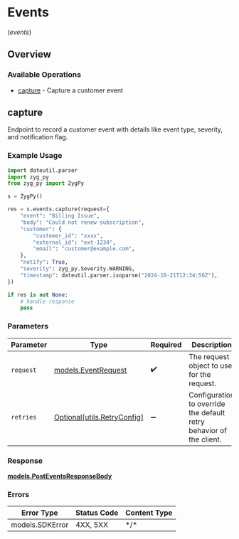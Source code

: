 # Events
(*events*)

## Overview

### Available Operations

* [capture](#capture) - Capture a customer event

## capture

Endpoint to record a customer event with details like event type, severity, and notification flag.

### Example Usage

```python
import dateutil.parser
import zyg_py
from zyg_py import ZygPy

s = ZygPy()

res = s.events.capture(request={
    "event": "Billing Issue",
    "body": "Could not renew subscription",
    "customer": {
        "customer_id": "xxxx",
        "external_id": "ext-1234",
        "email": "customer@example.com",
    },
    "notify": True,
    "severity": zyg_py.Severity.WARNING,
    "timestamp": dateutil.parser.isoparse("2024-10-21T12:34:56Z"),
})

if res is not None:
    # handle response
    pass

```

### Parameters

| Parameter                                                           | Type                                                                | Required                                                            | Description                                                         |
| ------------------------------------------------------------------- | ------------------------------------------------------------------- | ------------------------------------------------------------------- | ------------------------------------------------------------------- |
| `request`                                                           | [models.EventRequest](../../models/eventrequest.md)                 | :heavy_check_mark:                                                  | The request object to use for the request.                          |
| `retries`                                                           | [Optional[utils.RetryConfig]](../../models/utils/retryconfig.md)    | :heavy_minus_sign:                                                  | Configuration to override the default retry behavior of the client. |

### Response

**[models.PostEventsResponseBody](../../models/posteventsresponsebody.md)**

### Errors

| Error Type      | Status Code     | Content Type    |
| --------------- | --------------- | --------------- |
| models.SDKError | 4XX, 5XX        | \*/\*           |